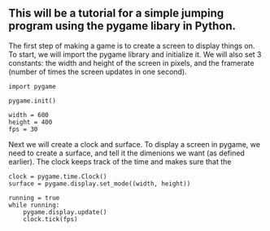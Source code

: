 ## This will be a tutorial for a simple jumping program using the pygame libary in Python.
The first step of making a game is to create a screen to display things on. To start, we will import the pygame library and initialize it. We will also set 3 constants: the width and height of the screen in pixels, and the framerate (number of times the screen updates in one second).
```
import pygame

pygame.init()

width = 600
height = 400
fps = 30
```
Next we will create a clock and surface. To display a screen in pygame, we need to create a surface, and tell it the dimenions we want (as defined earlier). The clock keeps track of the time and makes sure that the 
```
clock = pygame.time.Clock()
surface = pygame.display.set_mode((width, height))
```

```
running = true
while running:
	pygame.display.update()
	clock.tick(fps)
```
